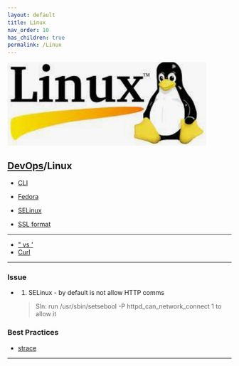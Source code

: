 ```yaml
---
layout: default
title: Linux
nav_order: 10
has_children: true
permalink: /Linux
---
```


[![](./resource/linux.png)](https://www.linux.org/)
## [DevOps]/Linux

- [CLI](./cli.md)
- [Fedora](./Fedora.md)
- [SELinux](./SELinux.md)

- [SSL format](https://blog.csdn.net/qq_22763255/article/details/105526429?utm_medium=distribute.pc_relevant_bbs_down.none-task-blog-baidujs-1.nonecase&depth_1-utm_source=distribute.pc_relevant_bbs_down.none-task-blog-baidujs-1.nonecase)
---

- [" vs '](https://blog.csdn.net/yangxuesong5555/article/details/79417159)
- [Curl](https://www.jianshu.com/p/102bd1c48e02)
---



### Issue

- 1. SELinux - by default is not allow HTTP comms

    > Sln: run /usr/sbin/setsebool -P httpd_can_network_connect 1 to allow it

### Best Practices

- [strace](https://blog.csdn.net/qq_25518029/article/details/119906644)

 
---
[DevOps]: <../../README.md>